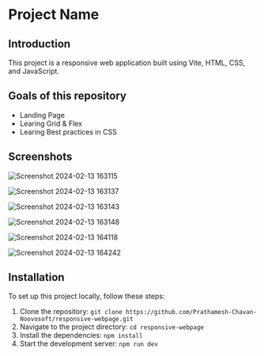 # Project Name

## Introduction

This project is a responsive web application built using Vite, HTML, CSS, and JavaScript.

## Goals of this repository

- Landing Page
- Learing Grid & Flex
- Learing Best practices in CSS

## Screenshots

![Screenshot 2024-02-13 163115](https://github.com/Prathamesh-Chavan-Noovosoft/responsive-webpage/assets/159108395/90f34646-9079-406c-bd3c-ff7ff43255eb)

![Screenshot 2024-02-13 163137](https://github.com/Prathamesh-Chavan-Noovosoft/responsive-webpage/assets/159108395/37812daa-6264-430f-98b8-1615e1fdf563)

![Screenshot 2024-02-13 163143](https://github.com/Prathamesh-Chavan-Noovosoft/responsive-webpage/assets/159108395/d87defea-6d5e-47c2-a2dc-4402800faa90)

![Screenshot 2024-02-13 163148](https://github.com/Prathamesh-Chavan-Noovosoft/responsive-webpage/assets/159108395/b3042fbf-0a7d-401f-9c64-e9a953e04c6f)

![Screenshot 2024-02-13 164118](https://github.com/Prathamesh-Chavan-Noovosoft/responsive-webpage/assets/159108395/5c0cf611-0bb8-4f32-9406-fca9c1296b1b)

![Screenshot 2024-02-13 164242](https://github.com/Prathamesh-Chavan-Noovosoft/responsive-webpage/assets/159108395/a47e4e82-bef5-4f6e-8d8d-fcfedab979e7)


## Installation

To set up this project locally, follow these steps:

1. Clone the repository: `git clone https://github.com/Prathamesh-Chavan-Noovosoft/responsive-webpage.git`
2. Navigate to the project directory: `cd responsive-webpage`
3. Install the dependencies: `npm install`
4. Start the development server: `npm run dev`

